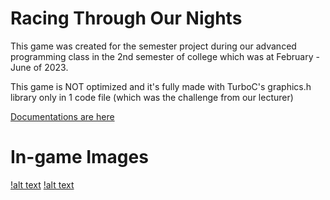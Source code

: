 # Racing Through Our Nights
This game was created for the semester project during our advanced programming class in the 2nd semester of college which was at February - June of 2023. 

This game is NOT optimized and it's fully made with TurboC's graphics.h library only in 1 code file (which was the challenge from our lecturer)

[Documentations are here]()

# In-game Images
[!alt text]()
[!alt text]()
